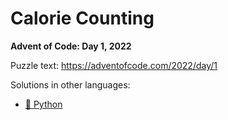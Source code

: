 # Calorie Counting

**Advent of Code: Day 1, 2022**

Puzzle text: https://adventofcode.com/2022/day/1

Solutions in other languages:

- [🐍 Python](../../../../python/2022/01_calorie_counting)
